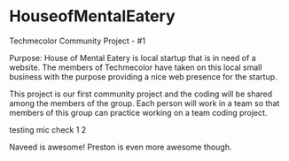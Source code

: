 # HouseofMentalEatery
Techmecolor Community Project - #1

Purpose: House of Mental Eatery is local startup that is in need of a website. The members of Techmecolor have taken on this local small business with the purpose providing a nice web presence for the startup. 

This project is our first community project and the coding will be shared among the members of the group. Each person will work in a team so that members of this group can practice working on a team coding project. 

testing mic check 1 2

Naveed is awesome!
Preston is even more awesome though. 
